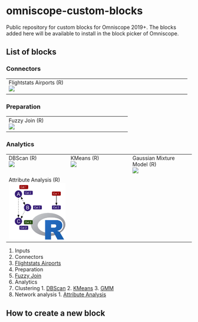 # omniscope-custom-blocks
Public repository for custom blocks for Omniscope 2019+.
The blocks added here will be available to install in the block picker of Omniscope.

## List of blocks

### Connectors
<table>
    <tr valign="top">
        <td width="33%">Flightstats Airports (R)<br><a href="Connectors/Flightstats/Airports/R/README.md" title="Flightstats Airports (R)"><img width="290" src="https://github.com/visokio/omniscope-custom-blocks/blob/master/Connectors/Flightstats/Airports/R/thumbnail.png"></a></td>
    </tr>
</table>

### Preparation
<table>
    <tr valign="top">
        <td width="33%">Fuzzy Join (R)<br><a href="Preparation/Fuzzy%20Join/R/README.md" title="Fuzzy Join (R)"><img width="290" src="https://github.com/visokio/omniscope-custom-blocks/blob/master/Preparation/Fuzzy%20Join/R/thumbnail.png"></a></td>
    </tr>
</table>

### Analytics
<table>
    <tr valign="top">
        <td width="33%">DBScan (R)<br><a href="Analytics/Clustering/DBScan/R/README.md" title="DBScan (R)"><img width="290" src="https://github.com/visokio/omniscope-custom-blocks/blob/master/Analytics/Clustering/DBScan/R/thumbnail.png"></a></td>
        <td width="33%">KMeans (R)<br><a href="Analytics/Clustering/KMeans/R/README.md" title="KMeans (R)"><img width="290" src="https://github.com/visokio/omniscope-custom-blocks/blob/master/Analytics/Clustering/KMeans/R/thumbnail.png"></a></td>    
        <td width="33%">Gaussian Mixture Model (R)<br><a href="Analytics/Clustering/GMM/R/README.md" title="GMM (R)"><img width="290" src="https://github.com/visokio/omniscope-custom-blocks/blob/master/Analytics/Clustering/GMM/R/thumbnail.png"></a></td>      
    </tr>
    <tr valign="top">
        <td width="33%">Attribute Analysis (R)<br><a href="Analytics/Network%20Analysis/Attribute%20Analysis/R/README.md" title="Attribute Analysis (R)"><img width="290" src="https://github.com/visokio/omniscope-custom-blocks/blob/master/Analytics/Network%20Analysis/Attribute%20Analysis/R/thumbnail.png"></a></td>
    </tr>    
</table>


1. Inputs
2. Connectors
  1. [Flightstats Airports](Connectors/Flightstats/Airports/R/README.md)
3. Preparation
  1. [Fuzzy Join](Preparation/Fuzzy%20Join/R/README.md)
4. Analytics
  1. Clustering
    1. [DBScan](Analytics/Clustering/DBScan/R/README.md)
    2. [KMeans](nalytics/Clustering/KMeans/R/README.md)
    3. [GMM](Analytics/Network%20Analysis/Attribute%20Analysis/R/README.md)
  2. Network analysis
    1. [Attribute Analysis](Analytics/Network%20Analysis/Attribute%20Analysis/R/README.md)


## How to create a new block
